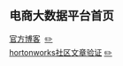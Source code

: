 ## 电商大数据平台首页
[官方博客](https://imaidata.github.io/blog)  [:pencil2:](https://github.com/imaidata/blog)  
[hortonworks社区文章验证](https://imaidata.github.io/Articles)  [:pencil2:](https://github.com/imaidata/imaidata.github.io)  

